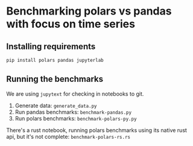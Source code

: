 # Benchmarking polars vs pandas with focus on time series

## Installing requirements
```bash
pip install polars pandas jupyterlab
```

## Running the benchmarks

We are using `jupytext` for checking in notebooks to git.

1. Generate data: `generate_data.py`
2. Run pandas benchmarks: `benchmark-pandas.py`
2. Run polars benchmarks: `benchmark-polars-py.py`

There's a rust notebook, running polars benchmarks using its native rust api,
but it's not complete: `benchmark-polars-rs.rs`